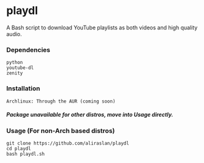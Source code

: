 # playdl
A Bash script to download YouTube playlists as both videos and high quality audio.
### Dependencies
```
python
youtube-dl
zenity
```
### Installation
```shell
Archlinux: Through the AUR (coming soon)
```
##### Package unavailable for other distros, move into Usage directly.
### Usage (For non-Arch based distros)
```shell
git clone https://github.com/aliraslan/playdl
cd playdl
bash playdl.sh
```
